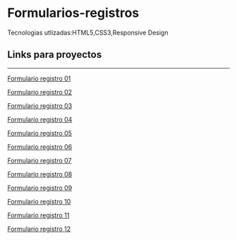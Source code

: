 # Formularios-registros
 Tecnologias  utlizadas:HTML5,CSS3,Responsive Design
 
 ## Links para proyectos                                          
 -----------
 
 <a href="https://xbernardoalvez66.github.io/Formularios-registros/Formularios-registros/Formulario-registro-01/index.html">Formulario registro 01 </a> 
 
 <a href="https://xbernardoalvez66.github.io/Formularios-registros/Formularios-registros/Formulario-registro-02/index.html">Formulario registro 02 </a>
 
  <a href="https://xbernardoalvez66.github.io/Formularios-registros/Formularios-registros/Formulario-registro-03/index.html">Formulario registro 03  </a>
  
  
 
 <a href="https://xbernardoalvez66.github.io/Formularios-registros/Formularios-registros/Formulario-registro-04/index.html">Formulario registro 04 </a>
 
 <a href="https://xbernardoalvez66.github.io/Formularios-registros/Formularios-registros/Formulario-registro-05/index.html">Formulario registro 05 </a>
 
 
  <a href="https://xbernardoalvez66.github.io/Formularios-registros/Formularios-registros/Formulario-registro-06/index.html">Formulario registro 06 </a>
  
   <a href="https://xbernardoalvez66.github.io/Formularios-registros/Formularios-registros/Formulario-registro-07/index.html">Formulario registro 07 </a>
   
  <a href="https://xbernardoalvez66.github.io/Formularios-registros/Formularios-registros/Formulario-registro-08/index.html">Formulario registro 08 </a>
       
   <a href="https://xbernardoalvez66.github.io/Formularios-registros/Formularios-registros/Formulario-registro-09/index.html">Formulario registro 09 </a>
   
  <a href="https://xbernardoalvez66.github.io/Formularios-registros/Formularios-registros/Formulario-registro-10/index.html"> Formulario registro 10</a>
     
  <a href="https://xbernardoalvez66.github.io/Formularios-registros/Formularios-registros/Formulario-registro-11/index.html"> Formulario registro 11</a>
     
   <a href="https://xbernardoalvez66.github.io/Formularios-registros/Formularios-registros/Formulario-registro-12/index.html">Formulario registro 12 </a>
      
  
